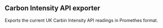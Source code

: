 ## Carbon Intensity API exporter

Exports the current UK Carbin Intensity API readings in Promethes format.

